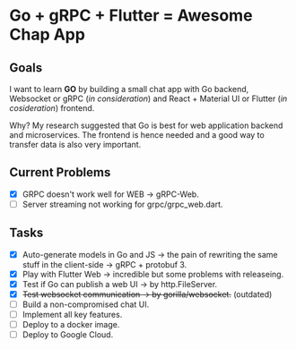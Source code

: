 # Go + gRPC + Flutter = Awesome Chap App

## Goals
I want to learn **GO** by building a small chat app with Go backend, Websocket or gRPC (*in consideration*) and React + Material UI or Flutter (*in cosideration*) frontend.

Why? My research suggested that Go is best for web application backend and microservices. The frontend is hence needed and a good way to transfer data is also very important.

## Current Problems
 - [x] GRPC doesn't work well for WEB -> gRPC-Web.
 - [ ] Server streaming not working for grpc/grpc_web.dart. 
## Tasks
 - [x] Auto-generate models in Go and JS -> the pain of rewriting the same stuff in the client-side -> gRPC + protobuf 3.
 - [x] Play with Flutter Web -> incredible but some problems with releaseing.
 - [x] Test if Go can publish a web UI -> by http.FileServer.
 - [x] ~~Test websocket communication -> by gorilla/websocket.~~ (outdated)
 - [ ] Build a non-compromised chat UI.
 - [ ] Implement all key features.
 - [ ] Deploy to a docker image.
 - [ ] Deploy to Google Cloud.
